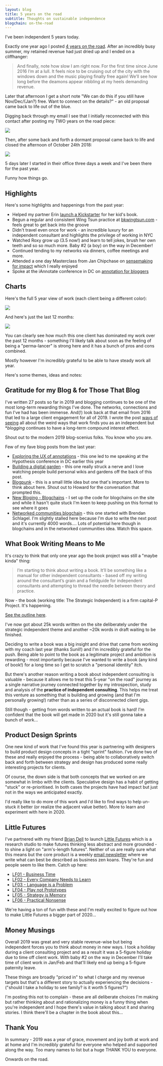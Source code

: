 ```yaml
---
layout: blog
title: 5 years on the road
subtitle: Thoughts on sustainable independence
blogchain: on-the-road
---
```


I've been independent 5 years today.

Exactly one year ago I posted [4 years on the road](https://tomcritchlow.com/2018/10/24/four-years/). After an incredibly busy summer, my retained revenue had just dried up and I ended on a cliffhanger:

>And finally, note how slow I am right now. For the first time since June 2016 I’m at a lull. It feels nice to be cruising out of the city with the windows down and the music playing finally free again! We’ll see how long before the deamons appear nibbling at my heels demanding revenue.

Later that afternoon I get a short note "We can do this if you still have Nov/Dec/(Jan?) free. Want to connect on the details?" - an old proposal came back to life out of the blue.

Digging back through my email I see that I initially reconnected with this contact after posting my TWO years on the road piece:

![](/images/year-5-original.png)

Then, after some back and forth a dormant proposal came back to life and closed the afternoon of October 24th 2018:

![](/images/year-5-followup.png)

5 days later I started in their office three days a week and I've been there for the past year.

Funny how things go.

## Highlights

Here's some highlights and happenings from the past year:

- Helped my partner Erin [launch a Kickstarter](https://www.kickstarter.com/projects/erinprz/journey-to-the-end-of-the-night-a-childrens-book/) for her kid's book.
- Begun a regular and consistent Wing Tsun practice at [bkwingtsun.com](http://www.bkwingtsun.com/) - feels great to get back into the groove
- Didn't travel even once for work - an incredible luxury for an independent consultant and highlights the privilege of working in NYC
- Watched Roxy grow up (3.5 now!) and learn to tell jokes, brush her own teeth and so so much more. Baby #2 (a boy) on the way in December!
- Continued tending to my networks via dinners, coffee meetings and more.
- Attended a one day Masterclass from Jan Chipchase on [sensemaking for impact](https://studiodradiodurans.com/pages/sensemaking-for-impact-masterclass) which I really enjoyed
- Spoke at the iAnnotate conference in DC on [annotation for bloggers](https://www.youtube.com/watch?v=DS5GFtDN-GQ)

## Charts

Here's the full 5 year view of work (each client being a different color):

![](/images/year-5-chart.png)

And here's just the last 12 months:

![](/images/year-5-12-revenue.png)

You can clearly see how much this one client has dominated my work over the past 12 months - something I'll likely talk about soon as the feeling of being a "perma-lancer" is strong here and it has a bunch of pros and cons combined.

Mostly however I'm incredibly grateful to be able to have steady work all year.

Here's some themes, ideas and notes:

## Gratitude for my Blog & for Those That Blog

I've written 27 posts so far in 2019 and blogging continues to be one of the most long-term rewarding things I've done. The networks, connections and fun I've had has been immense. And(!) look back at that email from 2016 that led to a large client engagement for all of 2019. I wrote the post [ways of seeing](https://tomcritchlow.com/2018/10/29/ways-of-seeing/) all about the weird ways that work finds you as an independent but **blogging* continues to have a long-term compound interest effect.

Shout out to the modern 2019 blog-scenius folks. You know who you are.

Few of my fave blog posts from the last year:

- [Exploring the UX of annotations](https://tomcritchlow.com/2019/02/12/annotations/) - this one led to me speaking at the Hypothesis conference in DC earlier this year
- [Building a digital garden](https://tomcritchlow.com/2019/02/17/building-digital-garden/) - this one really struck a nerve and I love watching people build personal wikis and gardens off the back of this post.
- [Blogpunk](https://tomcritchlow.com/2019/05/17/blogpunk/) - this is a small little idea but one that's important. More to think about here. Shout out to Howard for the conversation that prompted this.
- [New Bloging - Blogchains](https://tomcritchlow.com/2019/07/17/blogchains/) - I set up the code for blogchains on the site and while it hasn't quite stuck I'm keen to keep pushing on this format to see where it goes
- [Networked communities blogchain](https://tomcritchlow.com/blogchains/networked-communities/) - this one started with Brendan Schlagel. I'm slightly stalled here because I'm due to write the next post and it's currently 4000 words.... Lots of potential here though in blogchains and in the networked communities idea. Watch this space.

## What Book Writing Means to Me

It's crazy to think that only one year ago the book project was still a "maybe kinda" thing:

>I’m starting to think about writing a book. It’ll be something like a manual for other independent consultants - based off my writing around the consultant’s grain and a fieldguide for independent consultants and attempting to thread the needle between theory and practice.

Now - the book (working title: The Strategic Independent) is a firm capital-P Project. It's happening.

[See the outline here](https://tomcritchlow.com/strategy/).

I've now got about 25k words written on the site deliberately under the strategic independent theme and another ~20k words in draft waiting to be finished.

Deciding to write a book was a big insight and drive that came from working with my coach last year (thanks Sunil!) and I'm incredibly grateful for the push. Being able to point to the book as a legitimate project and ambition is rewarding - most importantly because I've wanted to write a book (any kind of book!) for a long time so I get to scratch a "personal identity" itch.

But there's another reason writing a book about independent consulting is valuable - because it allows me to treat this 5-year "on the road" journey as a single narrative journey connected together by my introspection, study and analysis of the **practice of independent consulting**. This helps me treat this venture as something that is building and growing (and that I'm personally growing!) rather than as a series of disconnected client gigs.

Still though - getting from words written to an actual book is hard! I'm confident that the book will get made in 2020 but it's still gonna take a bunch of work...

## Product Design Sprints

One new kind of work that I've found this year is partnering with designers to build product design concepts in a tight "sprint" fashion. I've done two of these and really enjoyed the process - being able to collaboratively switch back and forth between strategy and design has produced some really interesting projects for clients.

Of course, the down side is that both concepts that we worked on are somewhat in limbo with the clients. Speculative design has a habit of getting "stuck" or re-prioritised. In both cases the projects have had impact but just not in the ways we anticipated exactly.

I'd really like to do more of this work and I'd like to find ways to help un-stuck it better (or realize the adjacent value better). More to learn and experiment with here in 2020.

## Little Futures

I've partnered with my friend [Brian Dell](http://www.briandell.info/) to launch [Little Futures](https://littlefutures.club) which is a research studio to make futures thinking less abstract and more grounded - to shine a light on "arm's-length futures". Neither of us are really sure what this means but the core product is a weekly [email newsletter](https://buttondown.email/littlefutures) where we write what can best be described as business zen koans. They're fun and people seem to like them. Catch up here:

- [LF01 - Business Time](https://littlefutures.club/2019/09/11/business-time/)
- [LF02 - Every Company Needs to Learn](https://littlefutures.club/2019/09/19/learning/)
- [LF03 - Language is a Problem](https://littlefutures.club/2019/09/25/language/)
- [LF04 - Play not Prototypes](https://littlefutures.club/2019/10/04/play/)
- [LF05 - Strategy is Memory](https://littlefutures.club/2019/10/11/strategy-is-memory/)
- [LF06 - Practical Nonsense](https://littlefutures.club/2019/10/23/practical-nonsense/)

We're having a ton of fun with these and I'm really excited to figure out how to make Little Futures a bigger part of 2020...

## Money Musings

Overall 2019 was great and very stable revenue-wise but being independent forces you to think about money in new ways. I took a holiday during a client consulting project and as a result it was a 5-figure holiday due to time off client work. With baby #2 on the way in December I'll take time of client work in Jan/Feb and that'll likely end up being a 5-figure paternity leave.

These things are broadly "priced in" to what I charge and my revenue targets but that's a different story to actually experiencing the decisions - ("should I take a holiday to see family? is it worth 5 figures?")

I'm posting this not to complain - these are all deliberate choices I'm making but rather thinking about and rationalizing money is a funny thing when you're independent and I hope there's value in talking about it and sharing stories. I think there'll be a chapter in the book about this...

## Thank You

In summary - 2019 was a year of grace, movement and joy both at work and at home and I'm incredibly grateful for everyone who helped and supported along the way. Too many names to list but a huge THANK YOU to everyone.

Onwards on the road.
